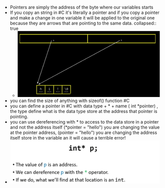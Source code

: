 - Pointers are simply the address of the byte where our variables starts
- If you copy an string in #C it's literally a pointer and if you copy a pointer and make a change in one variable it will be applied to the original one because they are arrows that are pointing to the same data.
  collapsed:: true
	- ![image.png](../assets/image_1642981224309_0.png)
- you can find the size of anything with sizeof() function #C
- you can define a pointer in #C with data type + * + name ( int *pointer) , the type define what is the data type store at the address that pointer is pointing.
- you can use dereferencing with * to access to the data store in a pointer and not the address itself 
  (*pointer = "hello") you are changing the value at the pointer address, (pointer = "hello") you are changing the address itself store in the variable an it will cause a terrible error!
- ![image.png](../assets/image_1643222402754_0.png)